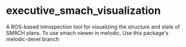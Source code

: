 # executive_smach_visualization
A ROS-based introspection tool for visualizing the structure and state of SMACH plans.
To use smach viewer in melodic, Use this package's melodic-devel branch
